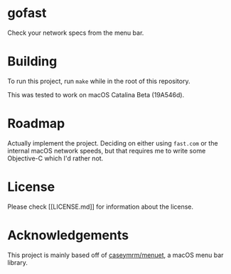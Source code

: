 # gofast

Check your network specs from the menu bar.

# Building

To run this project, run `make` while in the root of this repository.

This was tested to work on macOS Catalina Beta (19A546d).

# Roadmap

Actually implement the project. Deciding on either using `fast.com` or the internal macOS network speeds, but that requires me to write some Objective-C which I'd rather not.

# License

Please check [[LICENSE.md]] for information about the license.

# Acknowledgements

This project is mainly based off of [caseymrm/menuet](github.com/caseymrm/menuet), a macOS menu bar library.
